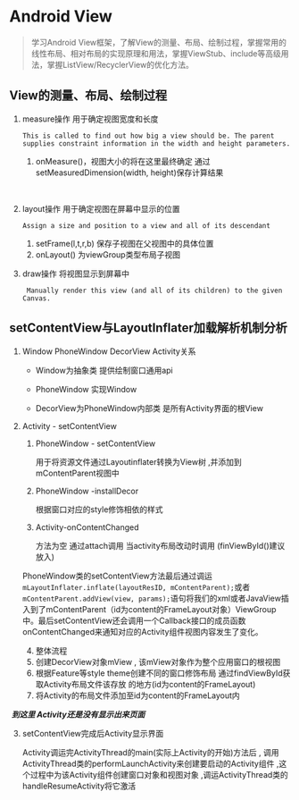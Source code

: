 # Android View

> 学习Android View框架，了解View的测量、布局、绘制过程，掌握常用的线性布局、相对布局的实现原理和用法，掌握ViewStub、include等高级用法，掌握ListView/RecyclerView的优化方法。



##  View的测量、布局、绘制过程

1. measure操作 用于确定视图宽度和长度

   ```This is called to find out how big a view should be. The parent supplies constraint information in the width and height parameters.```

   1. onMeasure()，视图大小的将在这里最终确定 通过setMeasuredDimension(width, height)保存计算结果

   ​

2. layout操作 用于确定视图在屏幕中显示的位置

   ```Assign a size and position to a view and all of its descendant```

   1. setFrame(l,t,r,b)  保存子视图在父视图中的具体位置
   2. onLayout() 为viewGroup类型布局子视图

3. draw操作 将视图显示到屏幕中

   ``` Manually render this view (and all of its children) to the given Canvas.```





## setContentView与LayoutInflater加载解析机制分析

1. Window PhoneWindow DecorView Activity关系

   * Window为抽象类 提供绘制窗口通用api

   * PhoneWindow 实现Window

   * DecorView为PhoneWindow内部类 是所有Activity界面的根View

2. Activity - setContentView

   1. PhoneWindow - setContentView

      用于将资源文件通过Layoutinflater转换为View树 ,并添加到mContentParent视图中

   2. PhoneWindow -installDecor

      根据窗口对应的style修饰相依的样式

   3. Activity-onContentChanged

      方法为空 通过attach调用 当activity布局改动时调用 (finViewById()建议放入)

   PhoneWindow类的setContentView方法最后通过调运`mLayoutInflater.inflate(layoutResID, mContentParent);`或者`mContentParent.addView(view, params);`语句将我们的xml或者JavaView插入到了mContentParent（id为content的FrameLayout对象）ViewGroup中。最后setContentView还会调用一个Callback接口的成员函数onContentChanged来通知对应的Activity组件视图内容发生了变化。

	4. 整体流程
     1. 创建DecorView对象mView , 该mView对象作为整个应用窗口的根视图
     2. 根据Feature等style theme创建不同的窗口修饰布局  通过findViewById获取Activity布局文件该存放				    	的地方(id为content的FrameLayout)
     3. 将Activity的布局文件添加至id为content的FrameLayout内

​		***到这里 Activity还是没有显示出来页面***

3. setContentView完成后Activity显示界面

   Activity调运完ActivityThread的main(实际上Activity的开始)方法后 , 调用ActivityThread类的performLaunchActivity来创建要启动的Activity组件 ,这个过程中为该Activity组件创建窗口对象和视图对象 ,调运ActivityThread类的handleResumeActivity将它激活

    

​	